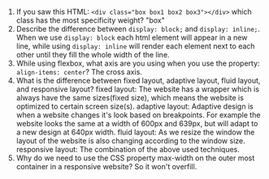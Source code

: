 <!-- Answers to the Self Study Questions go here -->

1. If you saw this HTML: `<div class="box box1 box2 box3"></div>` which class has the most specificity weight?
    "box"
2. Describe the difference between `display: block;` and `display: inline;`.
    When we use `display: block` each html element will appear in a new line, while using `display: inline` will render each element next to each other until they fill the whole width of the line.
3. While using flexbox, what axis are you using when you use the property: `align-items: center`?
    The cross axis.
4. What is the difference between fixed layout, adaptive layout, fluid layout, and responsive layout?
    fixed layout:
        The website has a wrapper which is always have the same sizes(fixed size), which means the website is optimized to certain screen size(s).
    adaptive layout:
        Adaptive design is when a website changes it's look based on breakpoints. For example the website looks the same at a width of 600px and 639px, but will adapt to a new design at 640px width.
    fluid layout:
        As we resize the window the layout of the website is also changing according to the window size.
    responsive layout:
        The combination of the above used techniques.
5. Why do we need to use the CSS property max-width on the outer most container in a responsive website?
    So it won't overfill.